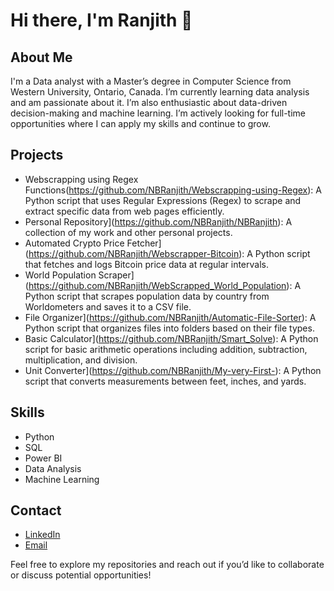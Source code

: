 # Hi there, I'm Ranjith 👋

## About Me
I'm a Data analyst with a Master’s degree in Computer Science from Western University, Ontario, Canada. I’m currently learning data analysis and am passionate about it. I’m also enthusiastic about data-driven decision-making and machine learning. I’m actively looking for full-time opportunities where I can apply my skills and continue to grow.

## Projects
- Webscrapping using Regex Functions(https://github.com/NBRanjith/Webscrapping-using-Regex): A Python script that uses Regular Expressions (Regex) to scrape and extract specific data from web pages efficiently.
- Personal Repository](https://github.com/NBRanjith/NBRanjith): A collection of my work and other personal projects.
- Automated Crypto Price Fetcher](https://github.com/NBRanjith/Webscrapper-Bitcoin): A Python script that fetches and logs Bitcoin price data at regular intervals.
- World Population Scraper](https://github.com/NBRanjith/WebScrapped_World_Population): A Python script that scrapes population data by country from Worldometers and saves it to a CSV file.
- File Organizer](https://github.com/NBRanjith/Automatic-File-Sorter): A Python script that organizes files into folders based on their file types.
- Basic Calculator](https://github.com/NBRanjith/Smart_Solve): A Python script for basic arithmetic operations including addition, subtraction, multiplication, and division.
- Unit Converter](https://github.com/NBRanjith/My-very-First-): A Python script that converts measurements between feet, inches, and yards.

## Skills
- Python
- SQL
- Power BI
- Data Analysis
- Machine Learning

## Contact
- [LinkedIn](https://www.linkedin.com/in/ranjith-nb-99b19519a/)
- [Email](mailto:nagavarambaburanjith@gmail.com)

Feel free to explore my repositories and reach out if you’d like to collaborate or discuss potential opportunities!
